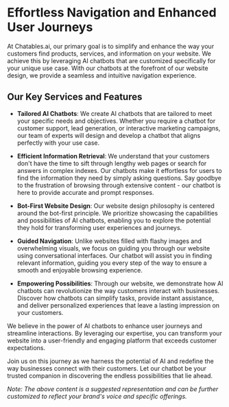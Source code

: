# Effortless Navigation and Enhanced User Journeys

At Chatables.ai, our primary goal is to simplify and enhance the way your customers find products, services, and information on your website. We achieve this by leveraging AI chatbots that are customized specifically for your unique use case. With our chatbots at the forefront of our website design, we provide a seamless and intuitive navigation experience.

## Our Key Services and Features

- **Tailored AI Chatbots**: We create AI chatbots that are tailored to meet your specific needs and objectives. Whether you require a chatbot for customer support, lead generation, or interactive marketing campaigns, our team of experts will design and develop a chatbot that aligns perfectly with your use case.

- **Efficient Information Retrieval**: We understand that your customers don't have the time to sift through lengthy web pages or search for answers in complex indexes. Our chatbots make it effortless for users to find the information they need by simply asking questions. Say goodbye to the frustration of browsing through extensive content - our chatbot is here to provide accurate and prompt responses.

- **Bot-First Website Design**: Our website design philosophy is centered around the bot-first principle. We prioritize showcasing the capabilities and possibilities of AI chatbots, enabling you to explore the potential they hold for transforming user experiences and journeys.

- **Guided Navigation**: Unlike websites filled with flashy images and overwhelming visuals, we focus on guiding you through our website using conversational interfaces. Our chatbot will assist you in finding relevant information, guiding you every step of the way to ensure a smooth and enjoyable browsing experience.

- **Empowering Possibilities**: Through our website, we demonstrate how AI chatbots can revolutionize the way customers interact with businesses. Discover how chatbots can simplify tasks, provide instant assistance, and deliver personalized experiences that leave a lasting impression on your customers.

We believe in the power of AI chatbots to enhance user journeys and streamline interactions. By leveraging our expertise, you can transform your website into a user-friendly and engaging platform that exceeds customer expectations.

Join us on this journey as we harness the potential of AI and redefine the way businesses connect with their customers. Let our chatbot be your trusted companion in discovering the endless possibilities that lie ahead.

*Note: The above content is a suggested representation and can be further customized to reflect your brand's voice and specific offerings.*
